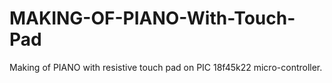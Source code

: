 # MAKING-OF-PIANO-With-Touch-Pad
Making of PIANO with resistive touch pad on PIC 18f45k22 micro-controller.
